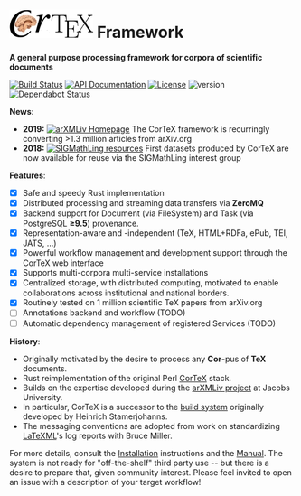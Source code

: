![CorTeX Framework](./public/img/logo.jpg) Framework
======

**A general purpose processing framework for corpora of scientific documents**

[![Build Status](https://secure.travis-ci.org/dginev/CorTeX.png?branch=master)](http://travis-ci.org/dginev/CorTeX) [![API Documentation](https://img.shields.io/badge/docs-API-blue.svg)](http://dginev.github.io/CorTeX/cortex/index.html) [![License](https://img.shields.io/badge/license-MIT-blue.svg)](https://raw.githubusercontent.com/dginev/CorTeX/master/LICENSE) ![version](https://img.shields.io/badge/version-0.4.1-orange.svg) [![Dependabot Status](https://api.dependabot.com/badges/status?host=github&repo=dginev/CorTeX)](https://dependabot.com)


**News**:
  - **2019:** [![arXMLiv Homepage](https://img.shields.io/badge/web-corpora.mathweb.org-red.svg?style=flat&label=https&colorB=d33847)](https://corpora.mathweb.org) The CorTeX framework is recurringly converting >1.3 million articles from arXiv.org
  - **2018:** [![SIGMathLing resources](https://img.shields.io/badge/web-sigmathling.kwarc.info-blue.svg?style=flat&label=https&colorB=3895d3)](https://sigmathling.kwarc.info/resources/) First datasets produced by CorTeX are now available for reuse via the SIGMathLing interest group

**Features**:
 - [x] Safe and speedy Rust implementation
 - [x] Distributed processing and streaming data transfers via **ZeroMQ**
 - [x] Backend support for Document (via FileSystem) and Task (via PostgreSQL **≥9.5**) provenance.
 - [x] Representation-aware and -independent (TeX, HTML+RDFa, ePub, TEI, JATS, ...)
 - [x] Powerful workflow management and development support through the CorTeX web interface
 - [x] Supports multi-corpora multi-service installations
 - [x] Centralized storage, with distributed computing, motivated to enable collaborations across institutional and national borders.
 - [x] Routinely tested on 1 million scientific TeX papers from arXiv.org
 - [ ] Annotations backend and workflow (TODO)
 - [ ] Automatic dependency management of registered Services (TODO)

**History**:
 * Originally motivated by the desire to process any **Cor**-pus of **TeX** documents.
 * Rust reimplementation of the original Perl [CorTeX](https://github.com/dginev/deprecated-CorTeX) stack.
 * Builds on the expertise developed during the [arXMLiv project](https://kwarc.info/projects/arXMLiv/) at Jacobs University.
 * In particular, CorTeX is a successor to the [build system](https://link.springer.com/article/10.1007/s11786-010-0024-7) originally developed by Heinrich Stamerjohanns.
 * The messaging conventions are adopted from work on standardizing [LaTeXML](http://dlmf.nist.gov/LaTeXML)'s log reports with Bruce Miller.

For more details, consult the [Installation](INSTALL.md) instructions and the [Manual](MANUAL.md). The system is not ready for "off-the-shelf" third party use -- but there is a desire to prepare that, given community interest. Please feel invited to open an issue with a description of your target workflow!
